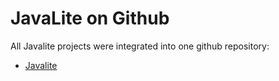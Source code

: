 <div class="page-header">
   <h1>JavaLite on Github</h1>
</div>


All Javalite projects were integrated into one github repository:

* [Javalite](https://github.com/javalite/javalite)
